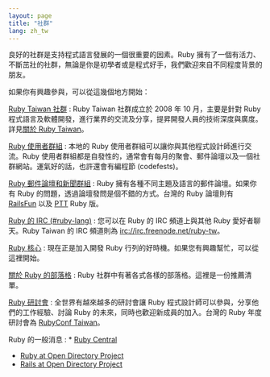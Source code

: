 ```yaml
---
layout: page
title: "社群"
lang: zh_tw
---
```


良好的社群是支持程式語言發展的一個很重要的因素。Ruby 擁有了一個有活力、不斷茁壯的社群，無論是你是初學者或是程式好手，我們歡迎來自不同程度背景的朋友。

如果你有興趣參與，可以從這幾個地方開始：

[Ruby Taiwan 社群][1]
: Ruby Taiwan 社群成立於 2008 年 10 月，主要是針對 Ruby
  程式語言及軟體開發，進行業界的交流及分享，提昇開發人員的技術深度與廣度。詳見[關於 Ruby Taiwan][2]。

[Ruby 使用者群組](/zh_tw/community/user-groups/)
: 本地的 Ruby 使用者群組可以讓你與其他程式設計師進行交流。Ruby
  使用者群組都是自發性的，通常會有每月的聚會、郵件論壇以及一個社群網站。運氣好的話，也許還會有編程節 (codefests)。

[Ruby 郵件論壇和新聞群組](/zh_tw/community/mailing-lists/)
: Ruby 擁有各種不同主題及語言的郵件論壇。如果你有 Ruby 的問題，透過論壇發問是個不錯的方式。台灣的 Ruby 論壇則有
  [RailsFun][railsfun] 以及 [PTT](telnet://ptt.cc) Ruby 版。

[Ruby 的 IRC (#ruby-lang)](irc://irc.freenode.net/ruby-lang)
: 您可以在 Ruby 的 IRC 頻道上與其他 Ruby 愛好者聊天。Ruby Taiwan 的 IRC 頻道則為
  [irc://irc.freenode.net/ruby-tw](irc://irc.freenode.net/ruby-tw)。

[Ruby 核心](/zh_tw/community/ruby-core)
: 現在正是加入開發 Ruby 行列的好時機。如果您有興趣幫忙，可以從這裡開始。

[關於 Ruby 的部落格](/zh_tw/community/weblogs/)
: Ruby 社群中有著各式各樣的部落格。這裡是一份推薦清單。

[Ruby 研討會](/zh_tw/community/conferences/)
: 全世界有越來越多的研討會讓 Ruby 程式設計師可以參與，分享他們的工作經驗、討論 Ruby 的未來，同時也歡迎新成員的加入。台灣的
  Ruby 年度研討會為 [RubyConf Taiwan](http://rubyconf.tw)。

Ruby 的一般消息
: * [Ruby Central][3]
  * [Ruby at Open Directory Project][4]
  * [Rails at Open Directory Project][5]

[1]: http://ruby.tw
[2]: http://ruby.tw/about
[railsfun]: http://railsfun.tw/index.php

[3]: http://rubycentral.org/
[4]: http://dmoz.org/Computers/Programming/Languages/Ruby/
[5]: http://dmoz.org/Computers/Programming/Languages/Ruby/Software/Rails/
